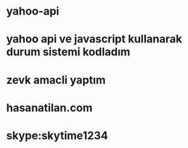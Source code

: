 # yahoo-api
# yahoo api ve javascript kullanarak durum sistemi kodladım
# zevk amacli yaptım
# hasanatilan.com
# skype:skytime1234
